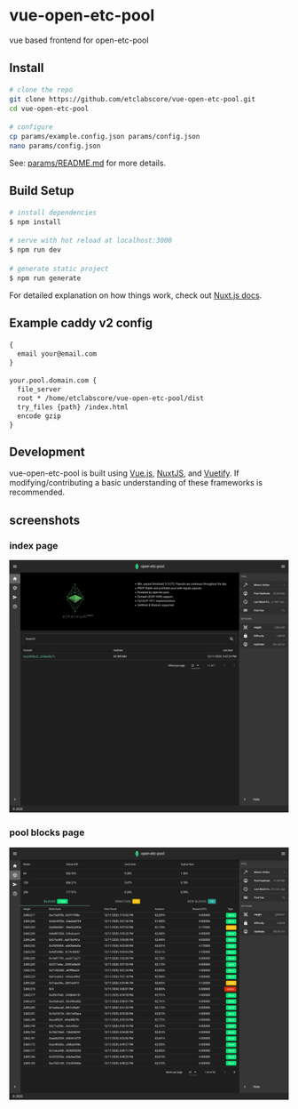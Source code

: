 # vue-open-etc-pool

vue based frontend for open-etc-pool

## Install

```bash
# clone the repo
git clone https://github.com/etclabscore/vue-open-etc-pool.git
cd vue-open-etc-pool

# configure
cp params/example.config.json params/config.json
nano params/config.json
```

See: [params/README.md](https://github.com/etclabscore/vue-open-etc-pool/blob/master/params/README.md) for more details.

## Build Setup

```bash
# install dependencies
$ npm install

# serve with hot reload at localhost:3000
$ npm run dev

# generate static project
$ npm run generate
```

For detailed explanation on how things work, check out [Nuxt.js docs](https://nuxtjs.org).

## Example caddy v2 config

```
{
  email your@email.com
}

your.pool.domain.com {
  file_server
  root * /home/etclabscore/vue-open-etc-pool/dist
  try_files {path} /index.html
  encode gzip
}
```

## Development

vue-open-etc-pool is built using [Vue.js](https://vuejs.org/), [NuxtJS](https://nuxtjs.org/), and [Vuetify](https://vuetifyjs.com/). If modifying/contributing a basic understanding of these frameworks is recommended.

## screenshots

### index page

![index/miners page](/screenshots/01.png?raw=true "index/miners page")

### pool blocks page

![pool blocks page](/screenshots/02.png?raw=true "pool blocks page")